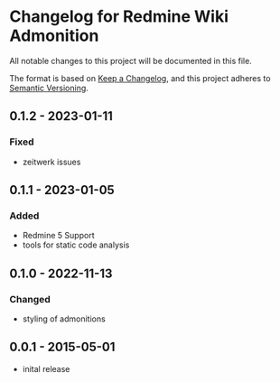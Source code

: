 # Changelog for Redmine Wiki Admonition

All notable changes to this project will be documented in this file.

The format is based on [Keep a Changelog](https://keepachangelog.com/en/1.0.0/),
and this project adheres to [Semantic Versioning](https://semver.org/spec/v2.0.0.html).

## 0.1.2 - 2023-01-11

### Fixed

* zeitwerk issues

## 0.1.1 - 2023-01-05

### Added

* Redmine 5 Support
* tools for static code analysis

## 0.1.0 - 2022-11-13

### Changed

* styling of admonitions

## 0.0.1 - 2015-05-01

* inital release